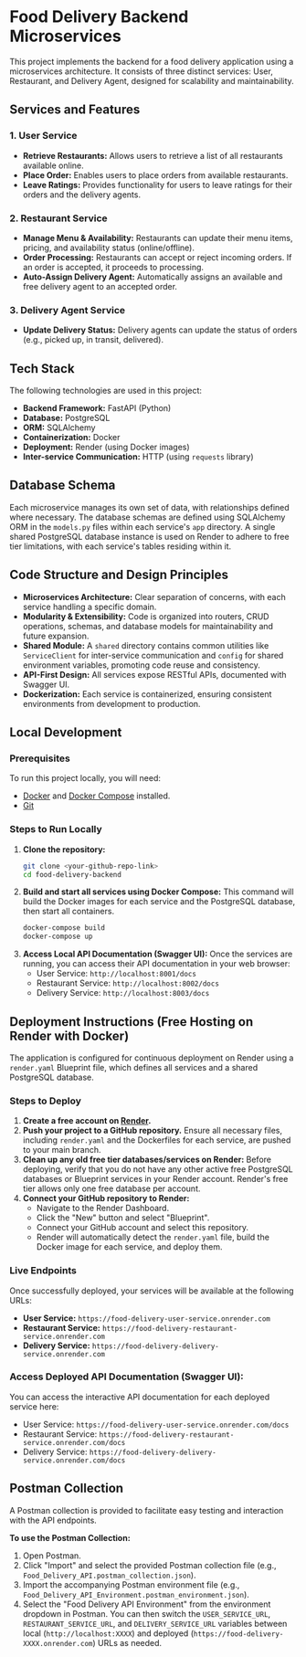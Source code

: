 # Food Delivery Backend Microservices

This project implements the backend for a food delivery application using a microservices architecture. It consists of three distinct services: User, Restaurant, and Delivery Agent, designed for scalability and maintainability.

## Services and Features

### 1. User Service
-   **Retrieve Restaurants:** Allows users to retrieve a list of all restaurants available online.
-   **Place Order:** Enables users to place orders from available restaurants.
-   **Leave Ratings:** Provides functionality for users to leave ratings for their orders and the delivery agents.

### 2. Restaurant Service
-   **Manage Menu & Availability:** Restaurants can update their menu items, pricing, and availability status (online/offline).
-   **Order Processing:** Restaurants can accept or reject incoming orders. If an order is accepted, it proceeds to processing.
-   **Auto-Assign Delivery Agent:** Automatically assigns an available and free delivery agent to an accepted order.

### 3. Delivery Agent Service
-   **Update Delivery Status:** Delivery agents can update the status of orders (e.g., picked up, in transit, delivered).

## Tech Stack

The following technologies are used in this project:

-   **Backend Framework:** FastAPI (Python)
-   **Database:** PostgreSQL
-   **ORM:** SQLAlchemy
-   **Containerization:** Docker
-   **Deployment:** Render (using Docker images)
-   **Inter-service Communication:** HTTP (using `requests` library)

## Database Schema

Each microservice manages its own set of data, with relationships defined where necessary. The database schemas are defined using SQLAlchemy ORM in the `models.py` files within each service's `app` directory. A single shared PostgreSQL database instance is used on Render to adhere to free tier limitations, with each service's tables residing within it.

## Code Structure and Design Principles

-   **Microservices Architecture:** Clear separation of concerns, with each service handling a specific domain.
-   **Modularity & Extensibility:** Code is organized into routers, CRUD operations, schemas, and database models for maintainability and future expansion.
-   **Shared Module:** A `shared` directory contains common utilities like `ServiceClient` for inter-service communication and `config` for shared environment variables, promoting code reuse and consistency.
-   **API-First Design:** All services expose RESTful APIs, documented with Swagger UI.
-   **Dockerization:** Each service is containerized, ensuring consistent environments from development to production.

## Local Development

### Prerequisites
To run this project locally, you will need:
-   [Docker](https://www.docker.com/get-started) and [Docker Compose](https://docs.docker.com/compose/install/) installed.
-   [Git](https://git-scm.com/downloads)

### Steps to Run Locally
1.  **Clone the repository:**
    ```bash
    git clone <your-github-repo-link>
    cd food-delivery-backend
    ```
2.  **Build and start all services using Docker Compose:**
    This command will build the Docker images for each service and the PostgreSQL database, then start all containers.
    ```bash
    docker-compose build
    docker-compose up
    ```
3.  **Access Local API Documentation (Swagger UI):**
    Once the services are running, you can access their API documentation in your web browser:
    -   User Service: `http://localhost:8001/docs`
    -   Restaurant Service: `http://localhost:8002/docs`
    -   Delivery Service: `http://localhost:8003/docs`

## Deployment Instructions (Free Hosting on Render with Docker)

The application is configured for continuous deployment on Render using a `render.yaml` Blueprint file, which defines all services and a shared PostgreSQL database.

### Steps to Deploy
1.  **Create a free account on [Render](https://render.com/).**
2.  **Push your project to a GitHub repository.** Ensure all necessary files, including `render.yaml` and the Dockerfiles for each service, are pushed to your main branch.
3.  **Clean up any old free tier databases/services on Render:** Before deploying, verify that you do not have any other active free PostgreSQL databases or Blueprint services in your Render account. Render's free tier allows only one free database per account.
4.  **Connect your GitHub repository to Render:**
    -   Navigate to the Render Dashboard.
    -   Click the "New" button and select "Blueprint".
    -   Connect your GitHub account and select this repository.
    -   Render will automatically detect the `render.yaml` file, build the Docker image for each service, and deploy them.

### Live Endpoints
Once successfully deployed, your services will be available at the following URLs:
-   **User Service:** `https://food-delivery-user-service.onrender.com`
-   **Restaurant Service:** `https://food-delivery-restaurant-service.onrender.com`
-   **Delivery Service:** `https://food-delivery-delivery-service.onrender.com`

### Access Deployed API Documentation (Swagger UI):
You can access the interactive API documentation for each deployed service here:
-   User Service: `https://food-delivery-user-service.onrender.com/docs`
-   Restaurant Service: `https://food-delivery-restaurant-service.onrender.com/docs`
-   Delivery Service: `https://food-delivery-delivery-service.onrender.com/docs`

## Postman Collection

A Postman collection is provided to facilitate easy testing and interaction with the API endpoints.

**To use the Postman Collection:**
1.  Open Postman.
2.  Click "Import" and select the provided Postman collection file (e.g., `Food_Delivery_API.postman_collection.json`).
3.  Import the accompanying Postman environment file (e.g., `Food_Delivery_API_Environment.postman_environment.json`).
4.  Select the "Food Delivery API Environment" from the environment dropdown in Postman. You can then switch the `USER_SERVICE_URL`, `RESTAURANT_SERVICE_URL`, and `DELIVERY_SERVICE_URL` variables between local (`http://localhost:XXXX`) and deployed (`https://food-delivery-XXXX.onrender.com`) URLs as needed.